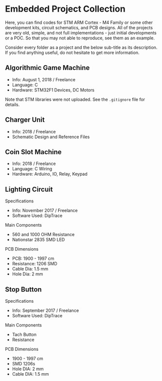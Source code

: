 # Embedded Project Collection

Here, you can find codes for STM ARM Cortex - M4 Family or some other development kits, circuit schematics, and PCB designs.
All of the projects are very old, simple, and not full implementations - just initial developments or a POC.
So that you may not able to reproduce, see them as an example.

Consider every folder as a project and the below sub-title as its description.
If you find anything useful, do not hesitate to get more information.

## Algorithmic Game Machine

- Info: August 1, 2018 / Freelance
- Language: C
- Hardware: STM32F1 Devices, DC Motors

Note that STM libraries were not uploaded. See the `.gitignore` file for details.

## Charger Unit

- Info: 2018 / Freelance
- Schematic Design and Reference Files

## Coin Slot Machine

- Info: 2018 / Freelance
- Language: C Wiring
- Hardware: Arduino, IO, Relay, Keypad

## Lighting Circuit

Specifications

- Info: November 2017 / Freelance
- Software Used: DipTrace

Main Components

- 560 and 1000 OHM Resistance
- Nationstar 2835 SMD LED

PCB Dimensions

- PCB: 1900 - 1997 cm
- Resistance: 1206 SMD
- Cable Dia: 1.5 mm
- Hole Dia: 2 mm

## Stop Button

Specifications

- Info: September 2017 / Freelance
- Software Used: DipTrace

Main Components

- Tach Button
- Resistance

PCB Dimensions

- 1900 - 1997 cm
- SMD 1206s
- Hole DIA: 2 mm
- Cable DIA: 1.5 mm

